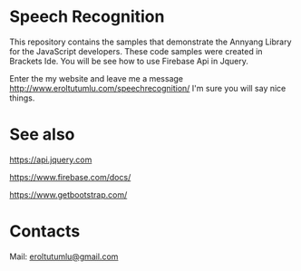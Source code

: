 # Speech Recognition

This repository contains the samples that demonstrate the Annyang Library for the JavaScript developers. These code samples were created in Brackets Ide. You will be see how to use Firebase Api in Jquery.

Enter the my website and leave me a message http://www.eroltutumlu.com/speechrecognition/
I'm sure you will say nice things.

# See also

https://api.jquery.com

https://www.firebase.com/docs/

https://www.getbootstrap.com/

# Contacts

Mail: eroltutumlu@gmail.com
